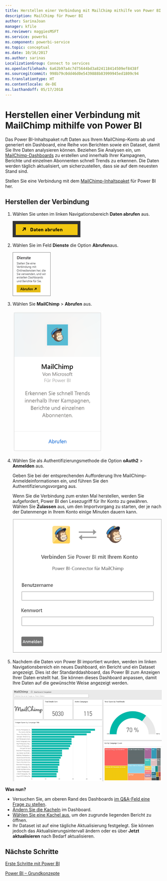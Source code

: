 ```yaml
---
title: Herstellen einer Verbindung mit MailChimp mithilfe von Power BI
description: MailChimp für Power BI
author: SarinaJoan
manager: kfile
ms.reviewer: maggiesMSFT
ms.service: powerbi
ms.component: powerbi-service
ms.topic: conceptual
ms.date: 10/16/2017
ms.author: sarinas
LocalizationGroup: Connect to services
ms.openlocfilehash: 6a62b97a4c7d75644bd3a824118414509ef8438f
ms.sourcegitcommit: 998b79c0dd46d0e5439888b83999945ed1809c94
ms.translationtype: HT
ms.contentlocale: de-DE
ms.lasthandoff: 05/17/2018
---
```

# <a name="connect-to-mailchimp-with-power-bi"></a>Herstellen einer Verbindung mit MailChimp mithilfe von Power BI
Das Power BI-Inhaltspaket ruft Daten aus Ihrem MailChimp-Konto ab und generiert ein Dashboard, eine Reihe von Berichten sowie ein Dataset, damit Sie Ihre Daten analysieren können. Beziehen Sie Analysen ein, um [MailChimp-Dashboards](https://powerbi.microsoft.com/integrations/mailchimp) zu erstellen und innerhalb Ihrer Kampagnen, Berichte und einzelnen Abonnenten schnell Trends zu erkennen. Die Daten werden täglich aktualisiert, um sicherzustellen, dass sie auf dem neuesten Stand sind.

Stellen Sie eine Verbindung mit dem [MailChimp-Inhaltspaket](https://app.powerbi.com/getdata/services/mailchimp) für Power BI her.

## <a name="how-to-connect"></a>Herstellen der Verbindung
1. Wählen Sie unten im linken Navigationsbereich **Daten abrufen** aus.
   
    ![](media/service-connect-to-mailchimp/pbi_getdata.png)
2. Wählen Sie im Feld **Dienste** die Option **Abrufen**aus.
   
   ![](media/service-connect-to-mailchimp/pbi_getservices.png)
3. Wählen Sie **MailChimp** \> **Abrufen** aus.
   
   ![](media/service-connect-to-mailchimp/mailchimp.png)
4. Wählen Sie als Authentifizierungsmethode die Option **oAuth2** \> **Anmelden** aus.
   
    Geben Sie bei der entsprechenden Aufforderung Ihre MailChimp-Anmeldeinformationen ein, und führen Sie den Authentifizierungsvorgang aus.
   
    Wenn Sie die Verbindung zum ersten Mal herstellen, werden Sie aufgefordert, Power BI den Lesezugriff für Ihr Konto zu gewähren. Wählen Sie **Zulassen** aus, um den Importvorgang zu starten, der je nach der Datenmenge in Ihrem Konto einige Minuten dauern kann.
   
    ![](media/service-connect-to-mailchimp/allow.png)
5. Nachdem die Daten von Power BI importiert wurden, werden im linken Navigationsbereich ein neues Dashboard, ein Bericht und ein Dataset angezeigt. Dies ist der Standarddashboard, das Power BI zum Anzeigen Ihrer Daten erstellt hat. Sie können dieses Dashboard anpassen, damit Ihre Daten auf die gewünschte Weise angezeigt werden.
   
   ![](media/service-connect-to-mailchimp/pbi_mailchimpnewdash.png)

**Was nun?**

* Versuchen Sie, am oberen Rand des Dashboards [im Q&A-Feld eine Frage zu stellen](power-bi-q-and-a.md).
* [Ändern Sie die Kacheln](service-dashboard-edit-tile.md) im Dashboard.
* [Wählen Sie eine Kachel aus](service-dashboard-tiles.md), um den zugrunde liegenden Bericht zu öffnen.
* Ihr Dataset ist auf eine tägliche Aktualisierung festgelegt. Sie können jedoch das Aktualisierungsintervall ändern oder es über **Jetzt aktualisieren** nach Bedarf aktualisieren.

## <a name="next-steps"></a>Nächste Schritte
[Erste Schritte mit Power BI](service-get-started.md)

[Power BI – Grundkonzepte](service-basic-concepts.md)

